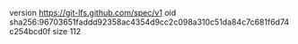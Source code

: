version https://git-lfs.github.com/spec/v1
oid sha256:96703651faddd92358ac4354d9cc2c098a310c51da84c7c681f6d74c254bcd0f
size 112
